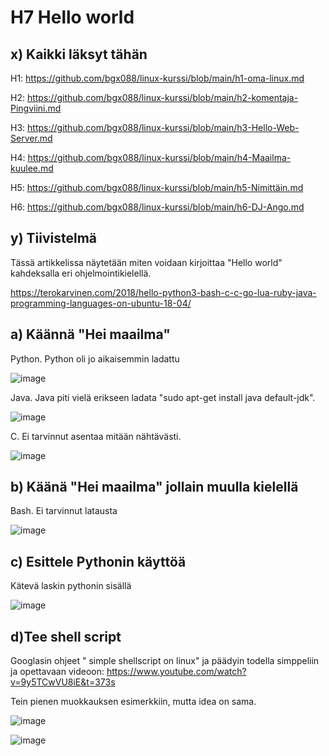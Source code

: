 # H7 Hello world

## x) Kaikki läksyt tähän

H1: https://github.com/bgx088/linux-kurssi/blob/main/h1-oma-linux.md

H2: https://github.com/bgx088/linux-kurssi/blob/main/h2-komentaja-Pingviini.md

H3: https://github.com/bgx088/linux-kurssi/blob/main/h3-Hello-Web-Server.md

H4: https://github.com/bgx088/linux-kurssi/blob/main/h4-Maailma-kuulee.md

H5: https://github.com/bgx088/linux-kurssi/blob/main/h5-Nimittäin.md

H6: https://github.com/bgx088/linux-kurssi/blob/main/h6-DJ-Ango.md

## y) Tiivistelmä

Tässä artikkelissa näytetään miten voidaan kirjoittaa "Hello world" kahdeksalla eri ohjelmointikielellä.

https://terokarvinen.com/2018/hello-python3-bash-c-c-go-lua-ruby-java-programming-languages-on-ubuntu-18-04/

## a) Käännä "Hei maailma"

Python. Python oli jo aikaisemmin ladattu

![image](https://github.com/bgx088/linux-kurssi/assets/143337810/49420d75-e8e8-479b-8ad7-cb7640c1031c)

Java. Java piti vielä erikseen ladata "sudo apt-get install java default-jdk".

![image](https://github.com/bgx088/linux-kurssi/assets/143337810/3a6e207d-56eb-43e4-acf0-8c0b7448b918)

C. Ei tarvinnut asentaa mitään nähtävästi. 

![image](https://github.com/bgx088/linux-kurssi/assets/143337810/15273017-0ff5-40c7-9486-dbe71843a475)

## b) Käänä "Hei maailma" jollain muulla kielellä

Bash. Ei tarvinnut latausta

![image](https://github.com/bgx088/linux-kurssi/assets/143337810/b828b72f-81ee-4e61-abf0-73ad96d98679)


## c) Esittele Pythonin käyttöä

Kätevä laskin pythonin sisällä 

![image](https://github.com/bgx088/linux-kurssi/assets/143337810/f037bbe0-7a71-4446-8be6-e8725c47bc26)

## d)Tee shell script

Googlasin ohjeet " simple shellscript on linux" ja päädyin todella simppeliin ja opettavaan videoon: https://www.youtube.com/watch?v=9y5TCwVU8iE&t=373s 

Tein pienen muokkauksen esimerkkiin, mutta idea on sama.

![image](https://github.com/bgx088/linux-kurssi/assets/143337810/8e15c2bc-fd53-441e-9295-05daf0fb05e1)


![image](https://github.com/bgx088/linux-kurssi/assets/143337810/bfe3eb70-7669-4a71-931a-0aabdeddb193)


